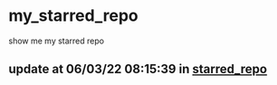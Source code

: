 # my_starred_repo
show me my starred repo

update at 06/03/22 08:15:39 in [starred_repo](./index.html)
---

